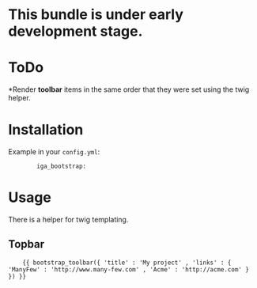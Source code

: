 This bundle is under early development stage.
============

ToDo
============
  *Render **toolbar** items in the same order that they were set using the twig helper.
  


Installation
============


Example in your ``config.yml``:

            iga_bootstrap:
       



Usage
============

There is a helper for twig templating. 

Topbar
------------
		
		{{ bootstrap_toolbar({ 'title' : 'My project' , 'links' : { 'ManyFew' : 'http://www.many-few.com' , 'Acme' : 'http://acme.com' } }) }}